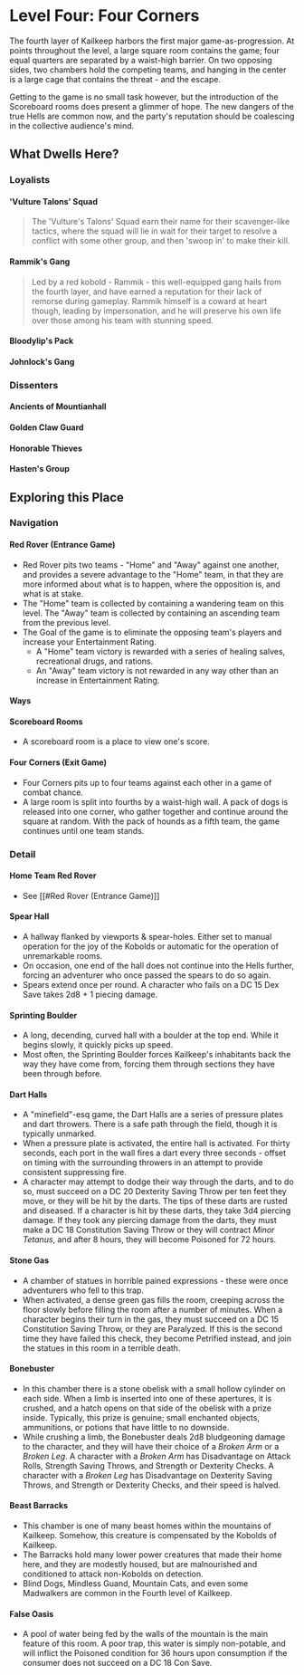 # Level Four: Four Corners
The fourth layer of Kailkeep harbors the first major game-as-progression. At points throughout the level, a large square room contains the game; four equal quarters are separated by a waist-high barrier. On two opposing sides, two chambers hold the competing teams, and hanging in the center is a large cage that contains the threat - and the escape. 

Getting to the game is no small task however, but the introduction of the Scoreboard rooms does present a glimmer of hope. The new dangers of the true Hells are common now, and the party's reputation should be coalescing in the collective audience's mind.

## What Dwells Here?
### Loyalists
#### 'Vulture Talons' Squad
> The 'Vulture's Talons' Squad earn their name for their scavenger-like tactics, where the squad will lie in wait for their target to resolve a conflict with some other group, and then 'swoop in' to make their kill.

#### Rammik's Gang
> Led by a red kobold - Rammik - this well-equipped gang hails from the fourth layer, and have earned a reputation for their lack of remorse during gameplay. Rammik himself is a coward at heart though, leading by impersonation, and he will preserve his own life over those among his team with stunning speed.

#### Bloodylip's Pack
#### Johnlock's Gang
### Dissenters
#### Ancients of Mountianhall
#### Golden Claw Guard
#### Honorable Thieves
#### Hasten's Group
## Exploring this Place
### Navigation
#### Red Rover (Entrance Game)
- Red Rover pits two teams - "Home" and "Away" against one another, and provides a severe advantage to the "Home" team, in that they are more informed about what is to happen, where the opposition is, and what is at stake.
- The "Home" team is collected by containing a wandering team on this level. The "Away" team is collected by containing an ascending team from the previous level.
- The Goal of the game is to eliminate the opposing team's players and increase your Entertainment Rating. 
	- A "Home" team victory is rewarded with a series of healing salves, recreational drugs, and rations.
	- An "Away" team victory is not rewarded in any way other than an increase in Entertainment Rating.
#### Ways
#### Scoreboard Rooms
- A scoreboard room is a place to view one's score.
#### Four Corners (Exit Game)
- Four Corners pits up to four teams against each other in a game of combat chance.
- A large room is split into fourths by a waist-high wall. A pack of dogs is released into one corner, who gather together and continue around the square at random. With the pack of hounds as a fifth team, the game continues until one team stands.
### Detail
#### Home Team Red Rover
- See [[#Red Rover (Entrance Game)]]
#### Spear Hall
- A hallway flanked by viewports & spear-holes. Either set to manual operation for the joy of the Kobolds or automatic for the operation of unremarkable rooms.
- On occasion, one end of the hall does not continue into the Hells further, forcing an adventurer who once passed the spears to do so again.
- Spears extend once per round. A character who fails on a DC 15 Dex Save takes 2d8 + 1 piecing damage.
#### Sprinting Boulder
- A long, decending, curved hall with a boulder at the top end. While it begins slowly, it quickly picks up speed.
- Most often, the Sprinting Boulder forces Kailkeep's inhabitants back the way they have come from, forcing them through sections they have been through before.
#### Dart Halls
- A "minefield"-esq game, the Dart Halls are a series of pressure plates and dart throwers. There is a safe path through the field, though it is typically unmarked.
- When a pressure plate is activated, the entire hall is activated. For thirty seconds, each port in the wall fires a dart every three seconds - offset on timing with the surrounding throwers in an attempt to provide consistent suppressing fire. 
- A character may attempt to dodge their way through the darts, and to do so, must succeed on a DC 20 Dexterity Saving Throw per ten feet they move, or they will be hit by the darts. The tips of these darts are rusted and diseased. If a character is hit by these darts, they take 3d4 piercing damage. If they took any piercing damage from the darts, they must make a DC 18 Constitution Saving Throw or they will contract *Minor Tetanus*, and after 8 hours, they will become Poisoned for 72 hours.
#### Stone Gas
- A chamber of statues in horrible pained expressions - these were once adventurers who fell to this trap.
- When activated, a dense green gas fills the room, creeping across the floor slowly before filling the room after a number of minutes. When a character begins their turn in the gas, they must succeed on a DC 15 Constitution Saving Throw, or they are Paralyzed. If this is the second time they have failed this check, they become Petrified instead, and join the statues in this room in a terrible death.
#### Bonebuster
- In this chamber there is a stone obelisk with a small hollow cylinder on each side. When a limb is inserted into one of these apertures, it is crushed, and a hatch opens on that side of the obelisk with a prize inside. Typically, this prize is genuine; small enchanted objects, ammunitions, or potions that have little to no downside.
- While crushing a limb, the Bonebuster deals 2d8 bludgeoning damage to the character, and they will have their choice of a *Broken Arm* or a *Broken Leg*. A character with a *Broken Arm* has Disadvantage on Attack Rolls, Strength Saving Throws, and Strength or Dexterity Checks. A character with a *Broken Leg* has Disadvantage on Dexterity Saving Throws, and Strength or Dexterity Checks, and their speed is halved.
#### Beast Barracks
- This chamber is one of many beast homes within the mountains of Kailkeep. Somehow, this creature is compensated by the Kobolds of Kailkeep.
- The Barracks hold many lower power creatures that made their home here, and they are modestly housed, but are malnourished and conditioned to attack non-Kobolds on detection.
- Blind Dogs, Mindless Guand, Mountain Cats, and even some Madwalkers are common in the Fourth level of Kailkeep.
#### False Oasis
- A pool of water being fed by the walls of the mountain is the main feature of this room. A poor trap, this water is simply non-potable, and will inflict the Poisoned condition for 36 hours upon consumption if the consumer does not succeed on a DC 18 Con Save.
